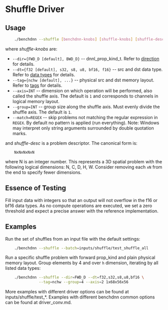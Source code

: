# Shuffle Driver

## Usage
``` sh
    ./benchdnn --shuffle [benchdnn-knobs] [shuffle-knobs] [shuffle-desc] ...
```

where *shuffle-knobs* are:

 - `--dir={FWD_D [default], BWD_D}` -- dnnl_prop_kind_t.
            Refer to [direction](knobs_dir.md) for details.
 - `--dt={f32 [default], s32, s8, u8, bf16, f16}` -- src and dst data type.
            Refer to [data types](knobs_dt.md) for details.
 - `--tag={nchw [default], ...}` -- physical src and dst memory layout.
            Refer to [tags](knobs_tag.md) for details.
 - `--axis=INT` -- dimension on which operation will be performed, also called
            the shuffle axis. The default is `1` and corresponds to channels in
            logical memory layout.
 - `--group=INT` -- group size along the shuffle axis. Must evenly divide the
            shuffle axis. The default is `1`.
 - `--match=REGEX` -- skip problems not matching the regular expression in
            `REGEX`. By default no pattern is applied (run everything).
            Note: Windows may interpret only string arguments surrounded by
            double quotation marks.

and *shuffle-desc* is a problem descriptor. The canonical form is:
```
    NxNxNxNxN
```
where N is an integer number. This represents a 3D spatial problem with the
following logical dimensions: N, C, D, H, W. Consider removing each `xN` from
the end to specify fewer dimensions.


## Essence of Testing
Fill input data with integers so that an output will not overflow in the f16 or
bf16 data types. As no compute operations are executed, we set a zero threshold
and expect a precise answer with the reference implementation.


## Examples

Run the set of shuffles from an input file with the default settings:
``` sh
    ./benchdnn --shuffle --batch=inputs/shuffle/test_shuffle_all
```

Run a specific shuffle problem with forward prop_kind and plain physical memory
layout. Group elements by 4 and over `h` dimension, iterating by all listed
data types:
``` sh
    ./benchdnn --shuffle --dir=FWD_D --dt=f32,s32,s8,u8,bf16 \
               --tag=nchw --group=4 --axis=2 1x68x56x56
```

More examples with different driver options can be found at
inputs/shuffle/test_\*. Examples with different benchdnn common options can be
found at driver_conv.md.
